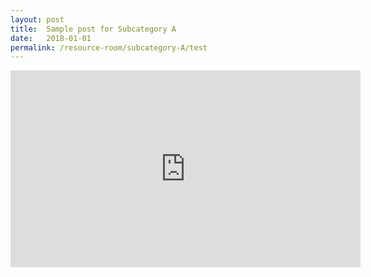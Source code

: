 ```yaml
---
layout: post
title:  Sample post for Subcategory A
date:   2018-01-01
permalink: /resource-room/subcategory-A/test
---
```


<div class="bp-youtube">
      <iframe width="560" height="315" src="https://youtu.be/gBJo6VyN0R8" frameborder="0" allow="autoplay; encrypted-media" allowfullscreen></iframe>
</div>
